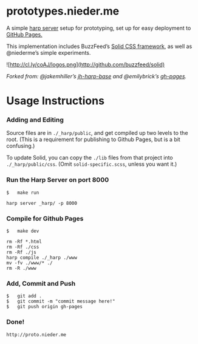 # prototypes.nieder.me

A simple [harp server](http://harpjs.com) setup for prototyping, set up for easy deployment to [GitHub Pages.](https://help.github.com/articles/creating-project-pages-manually/) 

This implementation includes BuzzFeed’s [Solid CSS framework](http://github.com/buzzfeed/solid), as well as @niederme’s simple experiments. 

![http://cl.ly/coAJ/logos.png](http://github.com/buzzfeed/solid)


_Forked from: @jakemhiller’s [jh-harp-base](https://github.com/jakemhiller/jh-harp-base) and @emilybrick’s [gh-pages](https://github.com/emilybrick/prototypes/tree/gh-pages)._


# Usage Instructions
### Adding and Editing
Source files are in `./_harp/public`, and get compiled up two levels to the root. (This is a requirement for publishing to Github Pages, but is a bit confusing.)

To update Solid, you can copy the `./lib` files from that project into `./_harp/public/css`. (Omit `solid-specific.scss`, unless you want it.)

### Run the Harp Server on port 8000

	$	make run
    
	harp server _harp/ -p 8000

### Compile for Github Pages

	$ 	make dev
	
	rm -Rf *.html
	rm -Rf ./css
	rm -Rf ./js
	harp compile ./_harp ./www
	mv -fv ./www/* ./
	rm -R ./www

### Add, Commit and Push

	$	git add .
	$	git commit -m "commit message here!"
	$	git push origin gh-pages
	
### Done!

	http://proto.nieder.me